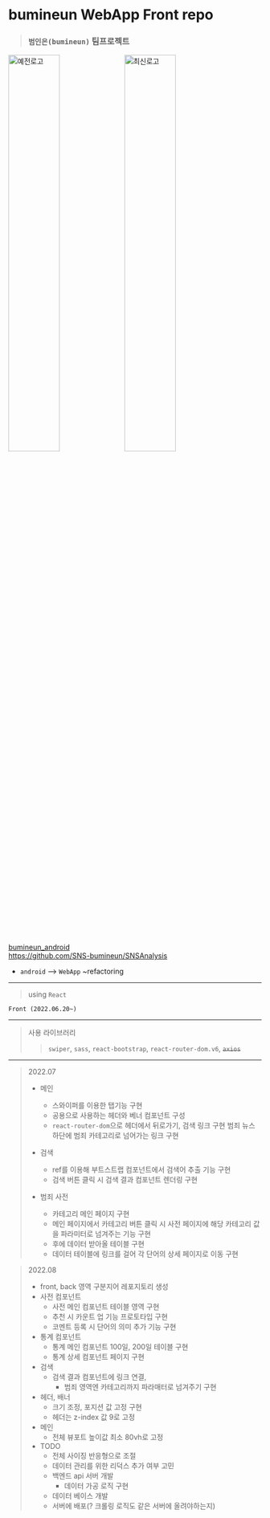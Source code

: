 # bumineun WebApp Front repo

> ### `범인은(bumineun)` 팀프로젝트

<img src="https://user-images.githubusercontent.com/72871841/178038944-919e2a64-2b47-4372-aa32-0d102387fece.png" width="45%" alt="예전로고">

<img src="https://user-images.githubusercontent.com/72871841/178038955-db04c720-7041-429d-9967-259f26f7d91d.png" width="45%" alt="최신로고">

[bumineun_android](https://github.com/SNS-bumineun/SNSAnalysis)  
<https://github.com/SNS-bumineun/SNSAnalysis>

- `android` --> `WebApp`
  ~refactoring

---

> using `React`

    Front (2022.06.20~)

---

> 사용 라이브러리
>
> > `swiper`, `sass`, `react-bootstrap`, `react-router-dom.v6`, ~~`axios`~~

---

> 2022.07
>
> - 메인
>   - 스와이퍼를 이용한 탭기능 구현
>   - 공용으로 사용하는 헤더와 베너 컴포넌트 구성
>   - `react-router-dom`으로 헤더에서 뒤로가기, 검색 링크 구현
>     범죄 뉴스 하단에 범죄 카테고리로 넘어가는 링크 구현
> - 검색
>   - ref를 이용해 부트스트랩 컴포넌트에서 검색어 추출 기능 구현
>   - 검색 버튼 클릭 시 검색 결과 컴포넌트 렌더링 구현
> - 범죄 사전
>
>   - 카테고리 메인 페이지 구현
>   - 메인 페이지에서 카테고리 버튼 클릭 시 사전 페이지에
>     해당 카테고리 값을 파라미터로 넘겨주는 기능 구현
>   - 후에 데이터 받아올 테이블 구현
>   - 데이터 테이블에 링크를 걸어 각 단어의 상세 페이지로 이동 구현

> 2022.08
>
> - front, back 영역 구분지어 레포지토리 생성
> - 사전 컴포넌트
>   - 사전 메인 컴포넌트 테이블 영역 구현
>   - 추천 시 카운트 업 기능 프로토타입 구현
>   - 코멘트 등록 시 단어의 의미 추가 기능 구현
> - 통계 컴포넌트
>   - 통계 메인 컴포넌트 100일, 200일 테이블 구현
>   - 통계 상세 컴포넌트 페이지 구현
> - 검색
>   - 검색 결과 컴포넌트에 링크 연결,
>     - 범죄 영역엔 카테고리까지 파라매터로 넘겨주기 구현
> - 헤더, 배너
>   - 크기 조정, 포지션 값 고정 구현
>   - 헤더는 z-index 값 9로 고정
> - 메인
>   - 전체 뷰포트 높이값 최소 80vh로 고정
> - TODO
>   - 전체 사이징 반응형으로 조절
>   - 데이터 관리를 위한 리덕스 추가 여부 고민
>   - 백엔드 api 서버 개발
>     - 데이터 가공 로직 구현
>   - 데이터 베이스 개발
>   - 서버에 배포(? 크롤링 로직도 같은 서버에 올려야하는지)
